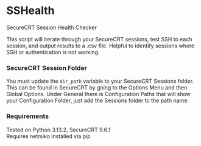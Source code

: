 # SSHealth
 SecureCRT Session Health Checker

This script will iterate through your SecureCRT sessions, test SSH to each session, and output results to a .csv file. Helpful to identify sessions where SSH or authentication is not working.

### SecureCRT Session Folder
You must update the ```dir_path``` variable to your SecureCRT Sessions folder. This can be found in SecureCRT by going to the Options Menu and then Global Options. Under General there is Configuration Paths that will show your Configuration Folder, just add the Sessions folder to the path name.


### Requirements
Tested on Python 3.13.2, SecureCRT 9.6.1  
Requires netmiko installed via pip